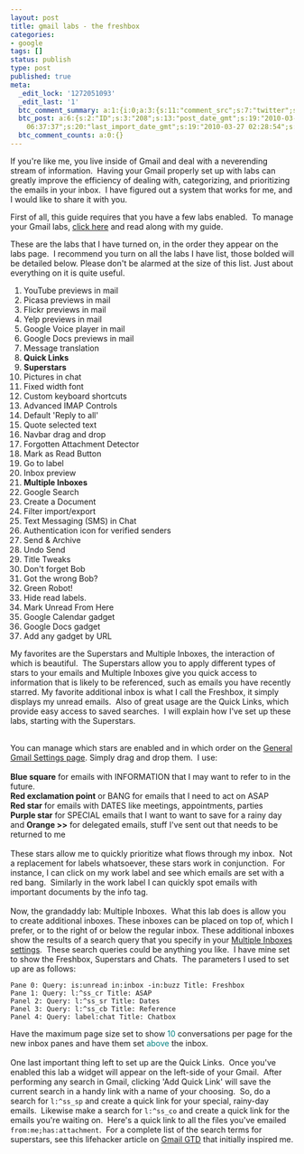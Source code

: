 ```yaml
---
layout: post
title: gmail labs - the freshbox
categories:
- google
tags: []
status: publish
type: post
published: true
meta:
  _edit_lock: '1272051093'
  _edit_last: '1'
  btc_comment_summary: a:1:{i:0;a:3:{s:11:"comment_src";s:7:"twitter";s:3:"cnt";s:1:"1";s:7:"enabled";s:1:"1";}}
  btc_post: a:6:{s:2:"ID";s:3:"208";s:13:"post_date_gmt";s:19:"2010-03-07 06:34:11";s:23:"initial_import_date_gmt";s:19:"2010-03-07
    06:37:37";s:20:"last_import_date_gmt";s:19:"2010-03-27 02:28:54";s:4:"hits";s:1:"1";s:6:"misses";s:3:"247";}
  btc_comment_counts: a:0:{}
---
```

If you're like me, you live inside of Gmail and deal with a neverending stream of information.  Having your Gmail properly set up with labs can greatly improve the efficiency of dealing with, categorizing, and prioritizing the emails in your inbox.  I have figured out a system that works for me, and I would like to share it with you.

First of all, this guide requires that you have a few labs enabled.  To manage your Gmail labs, <a title="gmail labs settings" href="https://mail.google.com/mail/?shva=1#settings/labs" target="_blank">click here</a> and read along with my guide.

These are the labs that I have turned on, in the order they appear on the labs page.  I recommend you turn on all the labs I have list, those bolded will be detailed below. Please don't be alarmed at the size of this list.  Just about everything on it is quite useful.

<ol>
	<li>YouTube previews in mail</li>
	<li>Picasa previews in mail</li>
	<li>Flickr previews in mail</li>
	<li>Yelp previews in mail</li>
	<li>Google Voice player in mail</li>
	<li>Google Docs previews in mail</li>
	<li>Message translation</li>
	<li><strong>Quick Links</strong></li>
	<li><strong>Superstars</strong></li>
	<li>Pictures in chat</li>
	<li>Fixed width font</li>
	<li>Custom keyboard shortcuts</li>
	<li>Advanced IMAP Controls</li>
	<li>Default 'Reply to all'</li>
	<li>Quote selected text</li>
	<li>Navbar drag and drop</li>
	<li>Forgotten Attachment Detector</li>
	<li>Mark as Read Button</li>
	<li>Go to label</li>
	<li>Inbox preview</li>
	<li><strong>Multiple Inboxes</strong></li>
	<li>Google Search</li>
	<li>Create a Document</li>
	<li>Filter import/export</li>
	<li>Text Messaging (SMS) in Chat</li>
	<li>Authentication icon for verified senders</li>
	<li>Send &amp; Archive</li>
	<li>Undo Send</li>
	<li>Title Tweaks</li>
	<li>Don't forget Bob</li>
	<li>Got the wrong Bob?</li>
	<li>Green Robot!</li>
	<li>Hide read labels.</li>
	<li>Mark Unread From Here</li>
	<li>Google Calendar gadget</li>
	<li>Google Docs gadget</li>
	<li>Add any gadget by URL</li>
</ol>
My favorites are the Superstars and Multiple Inboxes, the interaction of which is beautiful.  The Superstars allow you to apply different types of stars to your emails and Multiple Inboxes give you quick access to information that is likely to be referenced, such as emails you have recently starred.  My favorite additional inbox is what I call the Freshbox, it simply displays my unread emails.  Also of great usage are the Quick Links, which provide easy access to saved searches.  I will explain how I've set up these labs, starting with the Superstars.<br /><br />

You can manage which stars are enabled and in which order on the <a title="superstar gmail settings" href="https://mail.google.com/mail/?shva=1#settings/general" target="_blank">General Gmail Settings page</a>.  Simply drag and drop them.  I use:<br />
<br />
<strong>Blue square</strong> for emails with INFORMATION that I may want to refer to in the future.
<br />
<strong>Red exclamation point</strong> or BANG for emails that I need to act on ASAP
<br />
<strong>Red star</strong> for emails with DATES like meetings, appointments, parties
<br />
<strong>Purple star</strong> for SPECIAL emails that I want to want to save for a rainy day
<br />
and <strong>Orange >></strong> for delegated emails, stuff I've sent out that needs to be returned to me
<br /><br />
These stars allow me to quickly prioritize what flows through my inbox.  Not a replacement for labels whatsoever, these stars work in conjunction.  For instance, I can click on my work label and see which emails are set with a red bang.  Similarly in the work label I can quickly spot emails with important documents by the info tag.
<br /><br />
Now, the grandaddy lab: Multiple Inboxes.  What this lab does is allow you to create additional inboxes.  These inboxes can be placed on top of, which I prefer, or to the right of or below the regular inbox.  These additional inboxes show the results of a search query that you specify in your <a title="multiple inboxes management" href="https://mail.google.com/mail/?shva=1#settings/lighttlist" target="_blank">Multiple Inboxes settings</a>.  These search queries could be anything you like.  I have mine set to show the Freshbox, Superstars and Chats.  The parameters I used to set up are as follows:

```
Pane 0: Query: is:unread in:inbox -in:buzz Title: Freshbox
Pane 1: Query: l:^ss_cr Title: ASAP
Panel 2: Query: l:^ss_sr Title: Dates
Panel 3: Query: l:^ss_cb Title: Reference
Panel 4: Query: label:chat Title: Chatbox
```

Have the maximum page size set to show <span style="color: #008080;">10</span> conversations per page for the new inbox panes and have them set <span style="color: #008080;">above</span> the inbox.
<br /><br />
One last important thing left to set up are the Quick Links.  Once you've enabled this lab a widget will appear on the left-side of your Gmail.  After performing any search in Gmail, clicking 'Add Quick Link' will save the current search in a handy link with a name of your choosing.  So, do a search for ```l:^ss_sp``` and create a quick link for your special, rainy-day emails.  Likewise make a search for ```l:^ss_co``` and create a quick link for the emails you're waiting on.  Here's a quick link to all the files you've emailed ```from:me;has:attachment```.  For a complete list of the search terms for superstars, see this lifehacker article on <a href="http://lifehacker.com/5321180/turn-gmail-into-your-ultimate-gtd-inbox" target="_blank">Gmail GTD</a> that initially inspired me.
